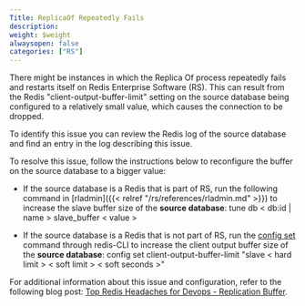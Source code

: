 ```yaml
---
Title: ReplicaOf Repeatedly Fails
description:
weight: $weight
alwaysopen: false
categories: ["RS"]
---
```

There might be instances in which the Replica Of process repeatedly
fails and restarts itself on Redis Enterprise Software (RS). This can
result from the Redis "client-output-buffer-limit" setting on the source
database being configured to a relatively small value, which causes the
connection to be dropped.

To identify this issue you can review the Redis log of the source
database and find an entry in the log describing this issue.

To resolve this issue, follow the instructions below to reconfigure the
buffer on the source database to a bigger value:

- If the source database is a Redis that is part of RS, run the
    following command in
    [rladmin]({{< relref "/rs/references/rladmin.md" >}}) to
    increase the slave buffer size of the **source database**:
    tune db \< db:id \| name \> slave_buffer \< value \>

<!-- -->

- If the source database is a Redis that is not part of RS, run the
    [config set](http://redis.io/commands/config-set) command through
    redis-CLI to increase the client output buffer size of the **source
    database**:
    config set client-output-buffer-limit "slave \< hard limit \> \<
    soft limit \> \< soft seconds \>"

For additional information about this issue and configuration, refer to
the following blog post: [Top Redis Headaches for Devops - Replication
Buffer](https://redislabs.com/blog/top-redis-headaches-for-devops-replication-buffer).
